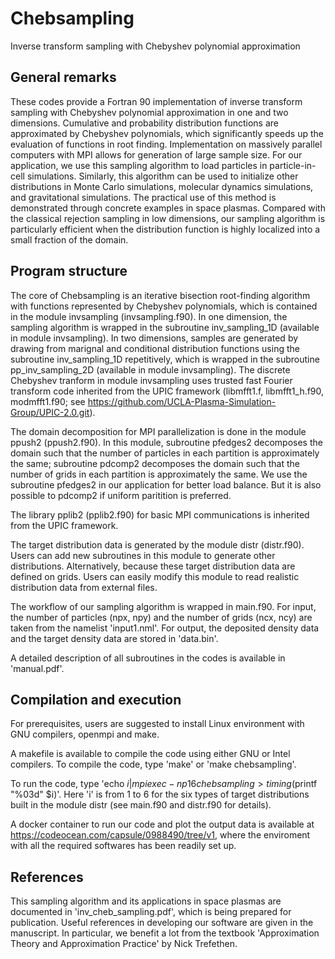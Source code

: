 # Chebsampling
Inverse transform sampling with Chebyshev polynomial approximation

## General remarks
These codes provide a Fortran 90 implementation of inverse transform sampling with Chebyshev polynomial approximation in one and two dimensions. Cumulative and probability distribution functions are approximated by Chebyshev polynomials, which significantly speeds up the evaluation of functions in root finding. Implementation on massively parallel computers with MPI allows for generation of large sample size. For our application, we use this sampling algorithm to load particles in particle-in-cell simulations. Similarly, this algorithm can be used to initialize other distributions in Monte Carlo simulations, molecular dynamics simulations, and gravitational simulations. The practical use of this method is demonstrated through concrete examples in space plasmas. Compared with the classical rejection sampling in low dimensions, our sampling algorithm is particularly efficient when the distribution function is highly localized into a small fraction of the domain.

## Program structure
The core of Chebsampling is an iterative bisection root-finding algorithm with functions represented by Chebyshev polynomials, which is contained in the module invsampling (invsampling.f90). In one dimension, the sampling algorithm is wrapped in the subroutine inv_sampling_1D (available in module invsampling). In two dimensions, samples are generated by drawing from marignal and conditional distribution functions using the subroutine inv_sampling_1D repetitively, which is wrapped in the subroutine pp_inv_sampling_2D (available in module invsampling). The discrete Chebyshev tranform in module invsampling uses trusted fast Fourier transform code inherited from the UPIC framework (libmfft1.f, libmfft1_h.f90, modmfft1.f90; see https://github.com/UCLA-Plasma-Simulation-Group/UPIC-2.0.git).

The domain decomposition for MPI parallelization is done in the module ppush2 (ppush2.f90). In this module, subroutine pfedges2 decomposes the domain such that the number of particles in each partition is approximately the same; subroutine pdcomp2 decomposes the domain such that the number of grids in each partition is approximately the same. We use the subroutine pfedges2 in our application for better load balance. But it is also possible to pdcomp2 if uniform paritition is preferred.

The library pplib2 (pplib2.f90) for basic MPI communications is inherited from the UPIC framework.

The target distribution data is generated by the module distr (distr.f90). Users can add new subroutines in this module to generate other distributions. Alternatively, because these target distribution data are defined on grids. Users can easily modify this module to read realistic distribution data from external files.

The workflow of our sampling algorithm is wrapped in main.f90. For input, the number of particles (npx, npy) and the number of grids (ncx, ncy) are taken from the namelist 'input1.nml'. For output, the deposited density data and the target density data are stored in 'data.bin'.

A detailed description of all subroutines in the codes is available in 'manual.pdf'.

## Compilation and execution
For prerequisites, users are suggested to install Linux environment with GNU compilers, openmpi and make.

A makefile is available to compile the code using either GNU or Intel compilers. To compile the code, type 'make' or 'make chebsampling'.

To run the code, type 'echo $i | mpiexec -np 16 chebsampling > timing$(printf "%03d" $i)'. Here 'i' is from 1 to 6 for the six types of target distributions built in the module distr (see main.f90 and distr.f90 for details).

A docker container to run our code and plot the output data is available at https://codeocean.com/capsule/0988490/tree/v1, where the enviroment with all the required softwares has been readily set up.

## References
This sampling algorithm and its applications in space plasmas are documented in 'inv_cheb_sampling.pdf', which is being prepared for publication. Useful references in developing our software are given in the manuscript. In particular, we benefit a lot from the textbook 'Approximation Theory and Approximation Practice' by Nick Trefethen.

